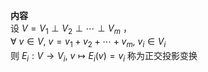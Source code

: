 **内容**  
设 $V=V_1\perp V_2\perp\cdots\perp V_m$ ，  
 $\forall\ v\in V,\ v=v_1+v_2+\cdots+v_m,\ v_i\in V_i$  
则 $E_i:V\to V_i,\ v\mapsto E_i(v)=v_i$ 称为正交投影变换  
